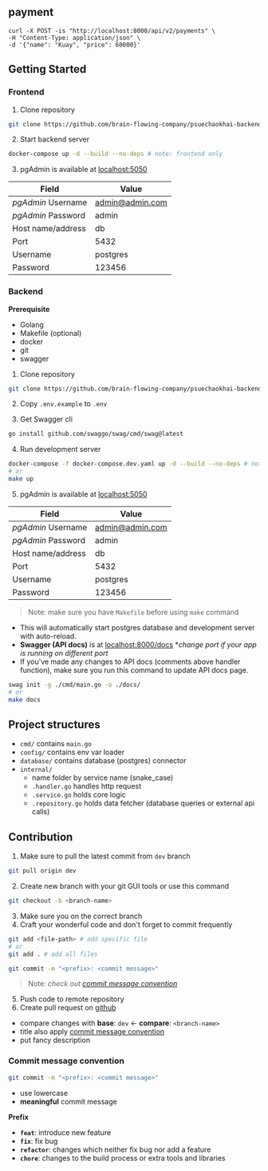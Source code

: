 ## payment 

```
curl -X POST -is "http://localhost:8000/api/v2/payments" \
-H "Content-Type: application/json" \
-d '{"name": "Kuay", "price": 60000}'
```

## Getting Started

### Frontend

1. Clone repository

```bash
git clone https://github.com/brain-flowing-company/psuechaokhai-backend.git
```

2. Start backend server

```bash
docker-compose up -d --build --no-deps # note: frontend only
```

3. pgAdmin is available at [localhost:5050](http://localhost:5050)

| Field              | Value           |
| ------------------ | --------------- |
| _pgAdmin_ Username | admin@admin.com |
| _pgAdmin_ Password | admin           |
| Host name/address  | db              |
| Port               | 5432            |
| Username           | postgres        |
| Password           | 123456          |

### Backend

**Prerequisite**

- Golang
- Makefile (optional)
- docker
- git
- swagger

1. Clone repository

```bash
git clone https://github.com/brain-flowing-company/psuechaokhai-backend.git
```

2. Copy `.env.example` to `.env`

3. Get Swagger cli

```bash
go install github.com/swaggo/swag/cmd/swag@latest
```

4. Run development server

```bash
docker-compose -f docker-compose.dev.yaml up -d --build --no-deps # note: backend only
# or
make up
```

5. pgAdmin is available at [localhost:5050](http://localhost:5050)

| Field              | Value           |
| ------------------ | --------------- |
| _pgAdmin_ Username | admin@admin.com |
| _pgAdmin_ Password | admin           |
| Host name/address  | db              |
| Port               | 5432            |
| Username           | postgres        |
| Password           | 123456          |

> Note: make sure you have `Makefile` before using `make` command

- This will automatically start postgres database and development server with auto-reload.
- **Swagger (API docs)** is at [localhost:8000/docs](http://localhost:8000/docs) \*_change port if your app is running on different port_
- If you've made any changes to API docs (comments above handler function), make sure you run this command to update API docs page.

```bash
swag init -g ./cmd/main.go -o ./docs/
# or
make docs
```

## Project structures

- `cmd/` contains `main.go`
- `config/` contains env var loader
- `database/` contains database (postgres) connector
- `internal/`
  - name folder by service name (snake_case)
  - `.handler.go` handles http request
  - `.service.go` holds core logic
  - `.repository.go` holds data fetcher (database queries or external api calls)

## Contribution

1. Make sure to pull the latest commit from `dev` branch

```bash
git pull origin dev
```

2. Create new branch with your git GUI tools or use this command

```bash
git checkout -b <branch-name>
```

3. Make sure you on the correct branch
4. Craft your wonderful code and don't forget to commit frequently

```bash
git add <file-path> # add specific file
# or
git add . # add all files
```

```bash
git commit -m "<prefix>: <commit message>"
```

> Note: _check out [commit message convention](#commit-message-convention)_

5. Push code to remote repository
6. Create pull request on [github](https://github.com/brain-flowing-company/pprp-backend/pulls)

- compare changes with **base**: `dev` &#8592; **compare**: `<branch-name>`
- title also apply [commit message convention](#commit-message-convention)
- put fancy description

### Commit message convention

```bash
git commit -m "<prefix>: <commit message>"
```

- use lowercase
- **meaningful** commit message

**Prefix**

- **`feat`**: introduce new feature
- **`fix`**: fix bug
- **`refactor`**: changes which neither fix bug nor add a feature
- **`chore`**: changes to the build process or extra tools and libraries
